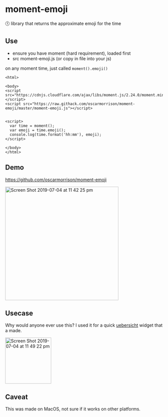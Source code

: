 # moment-emoji
🕔 library that returns the approximate emoji for the time


## Use
- ensure you have moment (hard requirement), loaded first
- src moment-emoji.js (or copy in file into your js)

on any moment time, just called `moment().emoji()`

```
<html>

<body>
<script src="https://cdnjs.cloudflare.com/ajax/libs/moment.js/2.24.0/moment.min.js"></script>
<script src="https://raw.githack.com/oscarmorrison/moment-emoji/master/moment-emoji.js"></script>


<script>
  var time = moment();
  var emoji = time.emoji();
  console.log(time.format('hh:mm'), emoji);
</script>

</body>
</html>

```

## Demo

https://github.com/oscarmorrison/moment-emoji

<img width="362" alt="Screen Shot 2019-07-04 at 11 42 25 pm" src="https://user-images.githubusercontent.com/1651212/60671055-96560600-9eb5-11e9-9cb4-dafaba31918b.png">

## Usecase

Why would anyone ever use this? I used it for a quick [uebersicht](https://github.com/felixhageloh/uebersicht) widget that a made.

<img width="147" alt="Screen Shot 2019-07-04 at 11 49 22 pm" src="https://user-images.githubusercontent.com/1651212/60671430-6b1fe680-9eb6-11e9-8b7f-d70a18f47c92.png">

## Caveat

This was made on MacOS, not sure if it works on other platforms.

